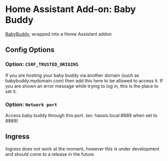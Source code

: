 # Home Assistant Add-on: Baby Buddy
[BabyBuddy](https://github.com/babybuddy/babybuddy), wrapped into a Home Assistant addon

## Config Options

### Option: `CSRF_TRUSTED_ORIGINS`

If you are hosting your baby buddy via another domain (such as babybuddy.mydomain.com) then add this here to be allowed to access it. If you are shown an error message while trying to log in, this is the place to set it.

### Option: `Network port`

Access baby buddy through this port. (ex: hassio.local:8889 when set to 8889)

## Ingress
Ingress does not work at the moment, however this is under development and should come to a release in the future.